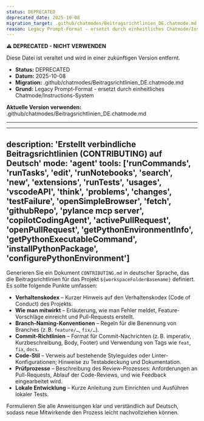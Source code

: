 ```yaml
---
status: DEPRECATED
deprecated_date: 2025-10-08
migration_target: .github/chatmodes/Beitragsrichtlinien_DE.chatmode.md
reason: Legacy Prompt-Format - ersetzt durch einheitliches Chatmode/Instructions-System
---
```


**⚠️ DEPRECATED - NICHT VERWENDEN**

Diese Datei ist veraltet und wird in einer zukünftigen Version entfernt.

- **Status:** DEPRECATED
- **Datum:** 2025-10-08
- **Migration:** .github/chatmodes/Beitragsrichtlinien_DE.chatmode.md
- **Grund:** Legacy Prompt-Format - ersetzt durch einheitliches Chatmode/Instructions-System

**Aktuelle Version verwenden:** .github/chatmodes/Beitragsrichtlinien_DE.chatmode.md

---

---
description: 'Erstellt verbindliche Beitragsrichtlinien (CONTRIBUTING) auf Deutsch'
mode: 'agent'
tools: ['runCommands', 'runTasks', 'edit', 'runNotebooks', 'search', 'new', 'extensions', 'runTests', 'usages', 'vscodeAPI', 'think', 'problems', 'changes', 'testFailure', 'openSimpleBrowser', 'fetch', 'githubRepo', 'pylance mcp server', 'copilotCodingAgent', 'activePullRequest', 'openPullRequest', 'getPythonEnvironmentInfo', 'getPythonExecutableCommand', 'installPythonPackage', 'configurePythonEnvironment']
---

Generieren Sie ein Dokument `CONTRIBUTING.md` in deutscher Sprache, das die Beitragsrichtlinien für das Projekt `${workspaceFolderBasename}` definiert. Es sollte folgende Punkte umfassen:

* **Verhaltenskodex** – Kurzer Hinweis auf den Verhaltenskodex (Code of Conduct) des Projekts.
* **Wie man mitwirkt** – Erläuterung, wie man Fehler meldet, Feature-Vorschläge einreicht und Pull-Requests erstellt.
* **Branch-Naming-Konventionen** – Regeln für die Benennung von Branches (z. B. `feature/…`, `fix/…`).
* **Commit-Richtlinien** – Format für Commit-Nachrichten (z. B. imperativ, Kurzbeschreibung, Body, Footer) und Verwendung von Tags wie `feat`, `fix`, `docs`.
* **Code-Stil** – Verweis auf bestehende Styleguides oder Linter-Konfigurationen; Hinweise zu Testabdeckung und Dokumentation.
* **Prüfprozesse** – Beschreibung des Review-Prozesses: Anforderungen an Pull-Requests, Ablauf der Code-Reviews, und wie Feedback eingearbeitet wird.
* **Lokale Entwicklung** – Kurze Anleitung zum Einrichten und Ausführen lokaler Tests.

Formulieren Sie alle Anweisungen klar und verständlich auf Deutsch, sodass neue Mitwirkende den Prozess leicht nachvollziehen können.